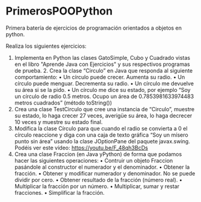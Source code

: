 # PrimerosPOOPython
Primera batería de ejercicios de programación orientados a objetos en python.

Realiza los siguientes ejercicios:
1. Implementa en Python las clases GatoSimple, Cubo y Cuadrado vistas en el libro "Aprende Java con Ejercicios" y sus respectivos programas de prueba.
2. Crea la clase “Circulo” en Java que responda al siguiente comportamiento:
    • Un círculo puede crecer. Aumenta su radio.
    • Un círculo puede menguar. Decrementa su radio.
    • Un círculo me devuelve su área si se la pido.
    • Un círculo me dice su estado, por ejemplo “Soy un círculo de radio 0.5 metros. Ocupo un área de 0.7853981633974483 metros cuadrados” (método toString())
3. Crea una clase TestCirculo que cree una instancia de “Circulo”, muestre su estado, lo haga crecer 27 veces, averigüe su área, lo haga decrecer 10 veces y muestre su estado final.
4. Modifica la clase Círculo para que cuando el radio se convierta a 0 el círculo reaccione y diga con una caja de texto gráfica “Soy un mísero punto sin área” usando la clase JOptionPane del paquete javax.swing. Podéis ver este vídeo: https://youtu.be/F_48qh3BcDs
5. Crea una clase Fraccion (en Java yPython) de forma que podamos hacer las siguientes operaciones:
    • Contruir un objeto Fraccion pasándole al constructor el numerador y el denominador.
    • Obtener la fracción.
    • Obtener y modificar numerador y denominador. No se puede dividir por cero.
    • Obtener resultado de la fracción (número real).
    • Multiplicar la fracción por un número.
    • Multiplicar, sumar y restar fracciones.
    • Simplificar la fracción.
